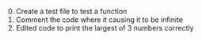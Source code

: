 0. Create a test file to test a function
1. Comment the code where it causing it to be infinite
2. Edited code to print the largest of 3 numbers correctly
